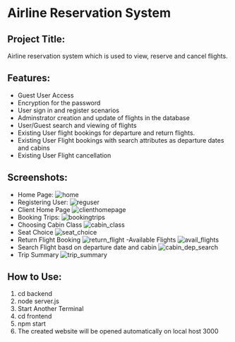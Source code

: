 # Airline Reservation System
## Project Title: 
Airline reservation system which is used to view, reserve and cancel flights.

## Features:
- Guest User Access
- Encryption for the password
- User sign in and register scenarios
- Adminstrator creation and update of flights in the database 
- User/Guest search and viewing of flights
- Existing User flight bookings for departure and return flights.
- Existing User Flight bookings with search attributes as departure dates and cabins
- Existing User Flight cancellation

## Screenshots:
- Home Page:
![home](https://github.com/esmailessameldin/airline-reservation-system/blob/main/images/home.PNG)
- Registering User:
![reguser](https://github.com/esmailessameldin/airline-reservation-system/blob/main/images/registeringUser.PNG)
- Client Home Page
![clienthomepage](https://github.com/esmailessameldin/airline-reservation-system/blob/main/images/clientHomepage.PNG)
- Booking Trips:
![bookingtrips](https://github.com/esmailessameldin/airline-reservation-system/blob/main/images/BookingTrips.PNG)
- Choosing Cabin Class
![cabin_class](https://github.com/esmailessameldin/airline-reservation-system/blob/main/images/choosingClass.PNG)
- Seat Choice
![seat_choice](https://github.com/esmailessameldin/airline-reservation-system/blob/main/images/choosingSeat.PNG)
- Return Flight Booking
![return_flight](https://github.com/esmailessameldin/airline-reservation-system/blob/main/images/returnFlightBooking.PNG)
-Available Flights
![avail_flights](https://github.com/esmailessameldin/airline-reservation-system/blob/main/images/veiwingAvaliableFlights.PNG)
- Search Flight basd on departure date and cabin
![cabin_dep_search](https://github.com/esmailessameldin/airline-reservation-system/blob/main/images/searchingForFlightsBasedOnCabin.PNG)
- Trip Summary
![trip_summary](https://github.com/esmailessameldin/airline-reservation-system/blob/main/images/tripSummary.PNG)



## How to Use:
1. cd backend
2. node server.js
3. Start Another Terminal
4. cd frontend
5. npm start
6. The created website will be opened automatically on local host 3000
